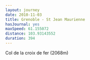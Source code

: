 ```yaml
---
layout: journey
date: 2010-11-03
title: Grenoble - St Jean Maurienne
hasJournal: yes
maxSpeed: 61.155072
distance: 103.93143552
duration: 394
---
```

Col de la croix de fer (2068m)